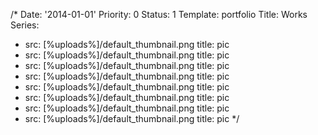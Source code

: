 /*
Date: '2014-01-01'
Priority: 0
Status: 1
Template: portfolio
Title: Works
Series:
- src: [%uploads%]/default_thumbnail.png
  title: pic
- src: [%uploads%]/default_thumbnail.png
  title: pic
- src: [%uploads%]/default_thumbnail.png
  title: pic
- src: [%uploads%]/default_thumbnail.png
  title: pic
- src: [%uploads%]/default_thumbnail.png
  title: pic
- src: [%uploads%]/default_thumbnail.png
  title: pic
- src: [%uploads%]/default_thumbnail.png
  title: pic
- src: [%uploads%]/default_thumbnail.png
  title: pic
*/
